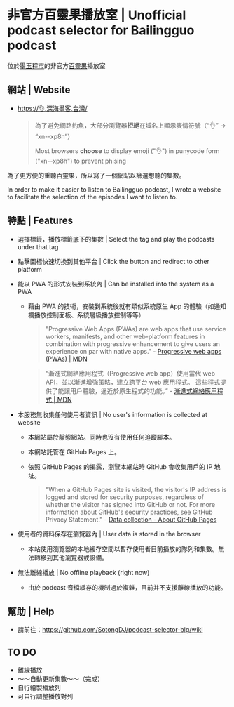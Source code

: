 # 非官方百靈果播放室 | Unofficial podcast selector for Bailingguo podcast

位於[墨玉程市](https://xn--2os22eixx6na.xn--kpry57d/)的非官方[百靈果](https://www.bailingguonews.com/)播放室

## 網站 | Website

- [https://👌.深海墨客.台灣/](https://xn--xp8h.xn--2os22eixx6na.xn--kpry57d/)

  > 為了避免網路釣魚，大部分瀏覽器**拒絕**在域名上顯示表情符號（“👌” -> “xn--xp8h”）
  >
  > Most browsers **choose** to display emoji ("👌") in punycode form ("xn--xp8h") to prevent phising

為了更方便的重聽百靈果，所以寫了一個網站以篩選想聽的集數。

In order to make it easier to listen to Bailingguo podcast, I wrote a website to facilitate the selection of the episodes I want to listen to.

## 特點 | Features

- 選擇標籤，播放標籤底下的集數 | Select the tag and play the podcasts under that tag
- 點擊圖標快速切換到其他平台 | Click the button and redirect to other platform
- 能以 PWA 的形式安裝到系統內 | Can be installed into the system as a PWA

  - 藉由 PWA 的技術，安裝到系統後就有類似系統原生 App 的體驗（如通知欄播放控制面板、系統層級播放控制等等）

    > "Progressive Web Apps (PWAs) are web apps that use service workers, manifests, and other web-platform features in combination with progressive enhancement to give users an experience on par with native apps." - [Progressive web apps (PWAs) | MDN](https://developer.mozilla.org/en-US/docs/Web/Progressive_web_apps)

    > “漸進式網絡應用程式（Progressive web app）使用當代 web API，並以漸進增強策略，建立跨平台 web 應用程式。 這些程式提供了能讓用戶體驗，逼近於原生程式的功能。” - [漸進式網絡應用程式 | MDN](https://developer.mozilla.org/zh-TW/docs/Web/Progressive_web_apps)

- 本服務無收集任何使用者資訊 | No user's information is collected at website

  - 本網站屬於靜態網站。同時也沒有使用任何追蹤腳本。
  - 本網站託管在 GitHub Pages 上。
  - 依照 GitHub Pages 的揭露，瀏覽本網站時 GitHub 會收集用戶的 IP 地址。

    > "When a GitHub Pages site is visited, the visitor's IP address is logged and stored for security purposes, regardless of whether the visitor has signed into GitHub or not. For more information about GitHub's security practices, see GitHub Privacy Statement." - [Data collection - About GitHub Pages](https://docs.github.com/en/pages/getting-started-with-github-pages/about-github-pages#data-collection)

- 使用者的資料保存在瀏覽器內 | User data is stored in the browser

  - 本站使用瀏覽器的本地緩存空間以暫存使用者目前播放的隊列和集數。無法轉移到其他瀏覽器或設備。

- 無法離線播放 | No offline playback (right now)

  - 由於 podcast 音檔緩存的機制過於複雜，目前并不支援離線播放的功能。

## 幫助 | Help

- 請前往：<https://github.com/SotongDJ/podcast-selector-blg/wiki>

## TO DO

- 離線播放
- ～～自動更新集數～～（完成）
- 自行繪製播放列
- 可自行調整播放對列
